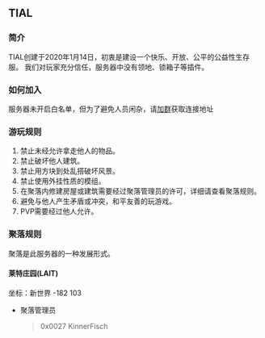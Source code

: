 ## TIAL

### 简介
TIAL创建于2020年1月14日，初衷是建设一个快乐、开放、公平的公益性生存服。
我们对玩家充分信任，服务器中没有领地、锁箱子等插件。

### 如何加入
服务器未开启白名单，但为了避免人员闲杂，请[加群](https://jq.qq.com/?_wv=1027&k=t35mfAFG)获取连接地址

### 游玩规则
1. 禁止未经允许拿走他人的物品。
2. 禁止破坏他人建筑。
3. 禁止用方块到处乱搭破坏风景。
4. 禁止使用外挂性质的模组。
5. 在聚落内修建房屋或建筑需要经过聚落管理员的许可，详细请查看聚落规则。
6. 避免与他人产生矛盾或冲突，和平友善的玩游戏。
7. PVP需要经过他人允许。

### 聚落规则
聚落是此服务器的一种发展形式。
#### 莱特庄园(LAIT)
坐标：新世界 -182 103
* 聚落管理员
  > 0x0027
  > KinnerFisch
